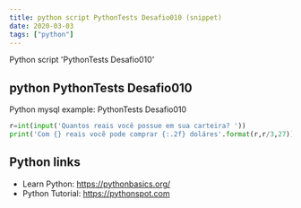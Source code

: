 ```yaml
---
title: python script PythonTests Desafio010 (snippet)
date: 2020-03-03
tags: ["python"]
---
```

Python script 'PythonTests Desafio010'


## python PythonTests Desafio010

Python mysql example: PythonTests Desafio010

```python
r=int(input('Quantos reais você possue em sua carteira? '))
print('Com {} reais vocẽ pode comprar {:.2f} doláres'.format(r,r/3,27))

```

## Python links

- Learn Python: https://pythonbasics.org/
- Python Tutorial: https://pythonspot.com
